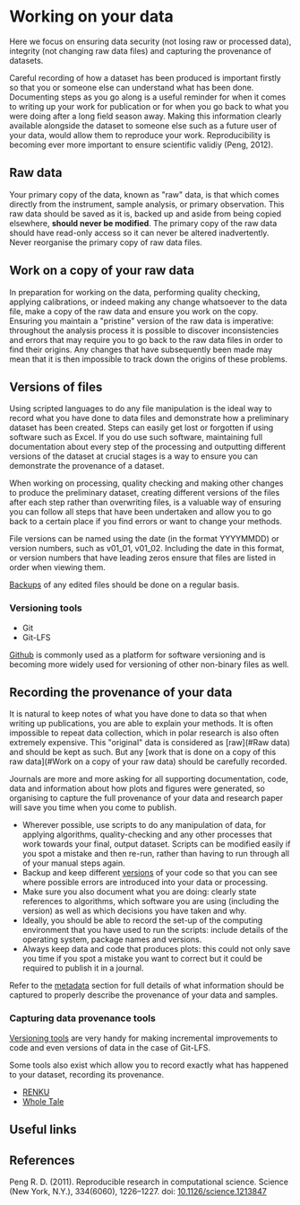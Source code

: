 
# Working on your data #

Here we focus on ensuring data security (not losing raw or processed data), integrity (not changing raw data files) and capturing the provenance of datasets. 

Careful recording of how a dataset has been produced is important firstly so that you or someone else can understand what has been done. Documenting steps as you go along is a useful reminder for when it comes to writing up your work for publication or for when you go back to what you were doing after a long field season away. Making this information clearly available alongside the dataset to someone else such as a future user of your data, would allow them to reproduce your work. Reproducibility is becoming ever more important to ensure scientific validiy (Peng, 2012).  

## Raw data ##

Your primary copy of the data, known as "raw" data, is that which comes directly from the instrument, sample analysis, or primary observation. This raw data should be saved as it is, backed up and aside from being copied elsewhere, **should never be modified**. The primary copy of the raw data should have read-only access so it can never be altered inadvertently. Never reorganise the primary copy of raw data files.

## Work on a copy of your raw data ##

In preparation for working on the data, performing quality checking, applying calibrations, or indeed making any change whatsoever to the data file, make a copy of the raw data and ensure you work on the copy. Ensuring you maintain a "pristine" version of the raw data is imperative: throughout the analysis process it is possible to discover inconsistencies and errors that may require you to go back to the raw data files in order to find their origins. Any changes that have subsequently been made may mean that it is then impossible to track down the origins of these problems.

## Versions of files ##

Using scripted languages to do any file manipulation is the ideal way to record what you have done to data files and demonstrate how a preliminary dataset has been created. Steps can easily get lost or forgotten if using software such as Excel. If you do use such software, maintaining full documentation about every step of the processing and outputting different versions of the dataset at crucial stages is a way to ensure you can demonstrate the provenance of a dataset.

When working on processing, quality checking and making other changes to produce the preliminary dataset, creating different versions of the files after each step rather than overwriting files, is a valuable way of ensuring you can follow all steps that have been undertaken and allow you to go back to a certain place if you find errors or want to change your methods.

File versions can be named using the date (in the format YYYYMMDD) or version numbers, such as v01_01, v01_02. Including the date in this format, or version numbers that have leading zeros ensure that files are listed in order when viewing them.

[Backups](backing_up_data.md) of any edited files should be done on a regular basis.

### Versioning tools ###

* Git 
* Git-LFS

[Github](https://github.com/) is commonly used as a platform for software versioning and is becoming more widely used for versioning of other non-binary files as well.

## Recording the provenance of your data ##

It is natural to keep notes of what you have done to data so that when writing up publications, you are able to explain your methods. It is often impossible to repeat data collection, which in polar research is also often extremely expensive. This "original" data is considered as [raw](#Raw data) and should be kept as such. But any [work that is done on a copy of this raw data](#Work on a copy of your raw data) should be carefully recorded.

Journals are more and more asking for all supporting documentation, code, data and information about how plots and figures were generated, so organising to capture the full provenance of your data and research paper will save you time when you come to publish. 
 
* Wherever possible, use scripts to do any manipulation of data, for applying algorithms, quality-checking and any other processes that work towards your final, output dataset. Scripts can be modified easily if you spot a mistake and then re-run, rather than having to run through all of your manual steps again.
* Backup and keep different [versions](#versioning-tools) of your code so that you can see where possible errors are introduced into your data or processing.
* Make sure you also document what you are doing: clearly state references to algorithms, which software you are using (including the version) as well as which decisions you have taken and why.
* Ideally, you should be able to record the set-up of the computing environment that you have used to run the scripts: include details of the operating system, package names and versions. 
* Always keep data and code that produces plots: this could not only save you time if you spot a mistake you want to correct but it could be required to publish it in a journal.

Refer to the [metadata](metadata.md) section for full details of what information should be captured to properly describe the provenance of your data and samples.

### Capturing data provenance tools ###

[Versioning tools](#versioning-tools) are very handy for making incremental improvements to code and even versions of data in the case of Git-LFS.

Some tools also exist which allow you to record exactly what has happened to your dataset, recording its provenance. 

* [RENKU](https://datascience.ch/renku/)
* [Whole Tale](https://wholetale.org/)

## Useful links ## 

## References ##

Peng R. D. (2011). Reproducible research in computational science. Science (New York, N.Y.), 334(6060), 1226–1227. doi: [10.1126/science.1213847](https://doi.org/10.1126/science.1213847)